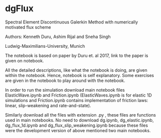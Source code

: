 # dgFlux
Spectral Element Discontinuous Galerkin Method with numerically motivated flux scheme

Authors: Kenneth Duru, Ashim Rijal and Sneha Singh

Ludwig-Maximilians-University, Munich

The notebook is based on paper by Duru et. al 2017, link to the paper is given on notebook.

All the detailed descriptions, like what the notebook is doing, are given within the notebook. Hence, notebook is self explanatory. Some exercises are given in the notebook to play around with the notebook.

In order to run the simulation download main notebook files ElasticWave.ipynb and Friction.ipynb (ElasticWaves.ipynb is for elastic 1D simulations and Friction.ipynb contains implementation of friction laws: linear, slip-weakening and rate-and-state).

Similarly download all the files with extension .py , these files are functions used in main notebooks. No need to download dg.ipynb, dg_elastic.ipynb, dg_flux_1d.ipynb and dg_flux_slip_weakening.ipynb because these files were the development version of above mentioned two main notebooks.
